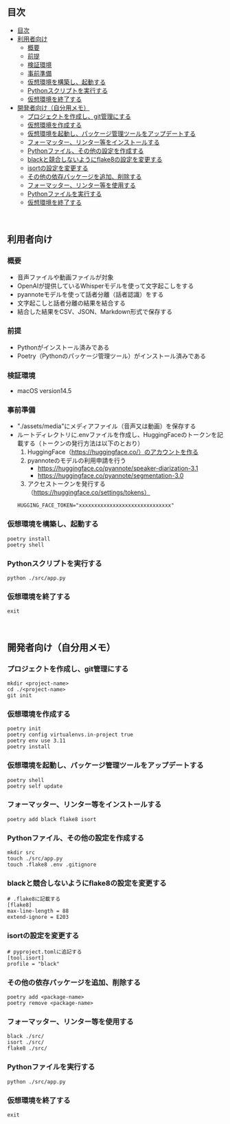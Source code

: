## 目次
- [目次](#目次)
- [利用者向け](#利用者向け)
  - [概要](#概要)
  - [前提](#前提)
  - [検証環境](#検証環境)
  - [事前準備](#事前準備)
  - [仮想環境を構築し、起動する](#仮想環境を構築し起動する)
  - [Pythonスクリプトを実行する](#pythonスクリプトを実行する)
  - [仮想環境を終了する](#仮想環境を終了する)
- [開発者向け（自分用メモ）](#開発者向け自分用メモ)
  - [プロジェクトを作成し、git管理にする](#プロジェクトを作成しgit管理にする)
  - [仮想環境を作成する](#仮想環境を作成する)
  - [仮想環境を起動し、パッケージ管理ツールをアップデートする](#仮想環境を起動しパッケージ管理ツールをアップデートする)
  - [フォーマッター、リンター等をインストールする](#フォーマッターリンター等をインストールする)
  - [Pythonファイル、その他の設定を作成する](#pythonファイルその他の設定を作成する)
  - [blackと競合しないようにflake8の設定を変更する](#blackと競合しないようにflake8の設定を変更する)
  - [isortの設定を変更する](#isortの設定を変更する)
  - [その他の依存パッケージを追加、削除する](#その他の依存パッケージを追加削除する)
  - [フォーマッター、リンター等を使用する](#フォーマッターリンター等を使用する)
  - [Pythonファイルを実行する](#pythonファイルを実行する)
  - [仮想環境を終了する](#仮想環境を終了する-1)

<br>

## 利用者向け

### 概要
- 音声ファイルや動画ファイルが対象
- OpenAIが提供しているWhisperモデルを使って文字起こしをする
- pyannoteモデルを使って話者分離（話者認識）をする
- 文字起こしと話者分離の結果を結合する
- 結合した結果をCSV、JSON、Markdown形式で保存する

### 前提
- Pythonがインストール済みである
- Poetry（Pythonのパッケージ管理ツール）がインストール済みである

### 検証環境
- macOS version14.5

### 事前準備
- "./assets/media"にメディアファイル（音声又は動画）を保存する
- ルートディレクトリに.envファイルを作成し、HuggingFaceのトークンを記載する（トークンの発行方法は以下のとおり）
  1. HuggingFace（https://huggingface.co/）のアカウントを作る
  2. pyannoteのモデルの利用申請を行う
     - https://huggingface.co/pyannote/speaker-diarization-3.1
     - https://huggingface.co/pyannote/segmentation-3.0
  3. アクセストークンを発行する（https://huggingface.co/settings/tokens）
  ```
  HUGGING_FACE_TOKEN="xxxxxxxxxxxxxxxxxxxxxxxxxxxxxx"
  ```

### 仮想環境を構築し、起動する
```
poetry install
poetry shell
```

### Pythonスクリプトを実行する
```
python ./src/app.py
```

### 仮想環境を終了する
```
exit
```

<br>

## 開発者向け（自分用メモ）
### プロジェクトを作成し、git管理にする
```
mkdir <project-name>
cd ./<project-name>
git init
```

### 仮想環境を作成する
```
poetry init
poetry config virtualenvs.in-project true
poetry env use 3.11
poetry install
```

### 仮想環境を起動し、パッケージ管理ツールをアップデートする
```
poetry shell
poetry self update
```

### フォーマッター、リンター等をインストールする
```
poetry add black flake8 isort
```

### Pythonファイル、その他の設定を作成する
```
mkdir src
touch ./src/app.py
touch .flake8 .env .gitignore
```

### blackと競合しないようにflake8の設定を変更する
``` 
# .flake8に記載する
[flake8]
max-line-length = 88
extend-ignore = E203
```

### isortの設定を変更する
```
# pyproject.tomlに追記する
[tool.isort]
profile = "black"
```

### その他の依存パッケージを追加、削除する
```
poetry add <package-name>
poetry remove <package-name>
```

### フォーマッター、リンター等を使用する
```
black ./src/
isort ./src/
flake8 ./src/
```

### Pythonファイルを実行する
```
python ./src/app.py
```

### 仮想環境を終了する
```
exit
```
